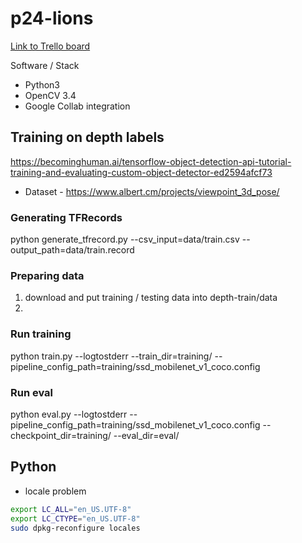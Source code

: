 # p24-lions

[Link to Trello board](https://trello.com/b/FtCbqxlQ/p24-lions)

Software / Stack

 * Python3
 * OpenCV 3.4
 * Google Collab integration
 
## Training on depth labels
https://becominghuman.ai/tensorflow-object-detection-api-tutorial-training-and-evaluating-custom-object-detector-ed2594afcf73

* Dataset - https://www.albert.cm/projects/viewpoint_3d_pose/

### Generating TFRecords

python generate_tfrecord.py --csv_input=data/train.csv  --output_path=data/train.record

### Preparing data

1. download and put training / testing data into depth-train/data 
2. 

### Run training 

python train.py --logtostderr --train_dir=training/ --pipeline_config_path=training/ssd_mobilenet_v1_coco.config

### Run eval
python eval.py --logtostderr --pipeline_config_path=training/ssd_mobilenet_v1_coco.config --checkpoint_dir=training/ --eval_dir=eval/

## Python

 - locale problem
``` bash
export LC_ALL="en_US.UTF-8"
export LC_CTYPE="en_US.UTF-8"
sudo dpkg-reconfigure locales
```
